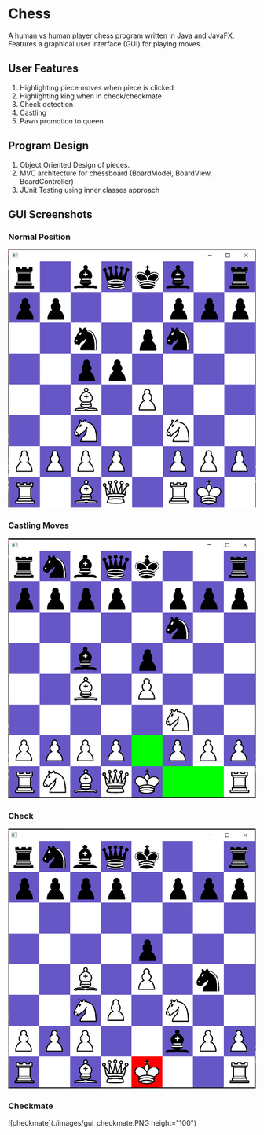 # Chess

A human vs human player chess program written in Java and JavaFX. Features a graphical user interface (GUI) for playing moves.

## User Features
1. Highlighting piece moves when piece is clicked
2. Highlighting king when in check/checkmate
3. Check detection
4. Castling
5. Pawn promotion to queen

## Program Design
1. Object Oriented Design of pieces.
2. MVC architecture for chessboard (BoardModel, BoardView, BoardController)
3. JUnit Testing using inner classes approach

## GUI Screenshots
### Normal Position
![normal position](./images/gui_screenshot.PNG)
### Castling Moves
![castling moves](./images/gui_castling.PNG)
### Check
![check](./images/gui_check.PNG)
### Checkmate
![checkmate](./images/gui_checkmate.PNG height="100")
